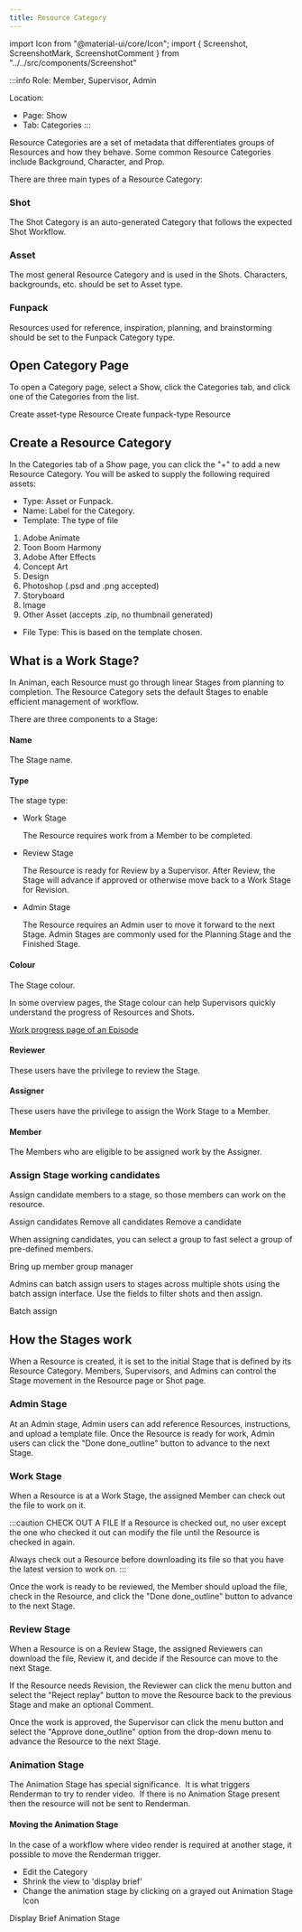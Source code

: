 ```yaml
---
title: Resource Category
---
```

import Icon from "@material-ui/core/Icon";
import { Screenshot, ScreenshotMark, ScreenshotComment } from "../../src/components/Screenshot"

:::info
Role: Member, Supervisor, Admin

Location: 
- Page: Show
- Tab: Categories
:::


Resource Categories are a set of metadata that differentiates groups of Resources and how they behave. Some common Resource Categories include Background, Character, and Prop.

There are three main types of a Resource Category:

### Shot

  The Shot Category is an auto-generated Category that follows the expected Shot Workflow.

### Asset

  The most general Resource Category and is used in the Shots. Characters, backgrounds, etc. should be set to Asset type.

### Funpack

  Resources used for reference, inspiration, planning, and brainstorming should be set to the Funpack Category type.



## Open Category Page
To open a Category page, select a Show, click the Categories tab, and click one of the Categories from the list.

<Screenshot image="/screenshot/resource_category_list.png">
  <ScreenshotMark x="96.3%" y="45%" width="5%" height="8%" textPosition="left">Create asset-type Resource</ScreenshotMark>
  <ScreenshotMark x="96.3%" y="82.2%" width="5%" height="8%" textPosition="left">Create funpack-type Resource</ScreenshotMark>
</Screenshot>

## Create a Resource Category
In the Categories tab of a Show page, you can click the "+" to add a new Resource Category. You will be asked to supply the following required assets:
- Type: Asset or Funpack.
- Name: Label for the Category.
- Template: The type of file
1. Adobe Animate
2. Toon Boom Harmony
3. Adobe After Effects
4. Concept Art
5. Design
6. Photoshop (.psd and .png accepted)
7. Storyboard
8. Image
9. Other Asset (accepts .zip, no thumbnail generated)
- File Type: This is based on the template chosen.


<Screenshot image="/screenshot/resource_category.png">
  
</Screenshot>


## What is a Work Stage?

In Animan, each Resource must go through linear Stages from planning to completion. The Resource Category sets the default Stages to enable efficient management of workflow.

There are three components to a Stage:

#### Name
The Stage name.

#### Type
The stage type:

- Work Stage
  
  The Resource requires work from a Member to be completed.

- Review Stage
  
  The Resource is ready for Review by a Supervisor. After Review, the Stage will advance if approved or otherwise move back to a Work Stage for Revision.

- Admin Stage

  The Resource requires an Admin user to move it forward to the next Stage. Admin Stages are commonly used for the Planning Stage and the Finished Stage.

#### Colour
The Stage colour.

In some overview pages, the Stage colour can help Supervisors quickly understand the progress of Resources and Shots.

<Screenshot image="/screenshot/episode_work_progress.png">
  <ScreenshotComment><a href="episode_progress">Work progress page of an Episode</a></ScreenshotComment>
</Screenshot>

#### Reviewer
These users have the privilege to review the Stage.

#### Assigner
These users have the privilege to assign the Work Stage to a Member.

#### Member
The Members who are eligible to be assigned work by the Assigner.

### Assign Stage working candidates

Assign candidate members to a stage, so those members can work on the resource.

<Screenshot image="/screenshot/resource_stage_manage_candidates.png">
  <ScreenshotMark x="71.5%" y="34%" width="4%" height="12%" textPosition="top-right">
  Assign candidates
  </ScreenshotMark>
  <ScreenshotMark x="67.4%" y="34%" width="4%" height="12%" textPosition="top-left">
  Remove all candidates
  </ScreenshotMark>
  <ScreenshotMark x="66.5%" y="68%" width="4%" height="12%" textPosition="right">
  Remove a candidate
  </ScreenshotMark>
</Screenshot>

When assigning candidates, you can select a group to fast select a group of pre-defined members.

<Screenshot image="/screenshot/resource_stage_assign_candidates.png">
  <ScreenshotMark x="40%" y="48%" width="6%" height="13%" textPosition="top-right">
  Bring up member group manager
  </ScreenshotMark>
</Screenshot>

Admins can batch assign users to stages across multiple shots using the batch assign interface.  Use the fields to filter shots and then assign.

<Screenshot image="/screenshot/resource_category_batch_assign.png">
  <ScreenshotMark x="92%" y="45%" width="6%" height="13%" textPosition="left">
  Batch assign
  </ScreenshotMark>
</Screenshot>

## How the Stages work

When a Resource is created, it is set to the initial Stage that is defined by its Resource Category. Members, Supervisors, and Admins can control the Stage movement in the Resource page or Shot page.

<Screenshot image="/screenshot/resource_stages_box.png">
</Screenshot>

### Admin Stage
At an Admin stage, Admin users can add reference Resources, instructions, and upload a template file. Once the Resource is ready for work, Admin users can click the "Done <Icon>done_outline</Icon>" button to advance to the next Stage.

### Work Stage
When a Resource is at a Work Stage, the assigned Member can check out the file to work on it.

:::caution CHECK OUT A FILE
If a Resource is checked out, no user except the one who checked it out can modify the file until the Resource is checked in again.

Always check out a Resource before downloading its file so that you have the latest version to work on.
:::

Once the work is ready to be reviewed, the Member should upload the file, check in the Resource, and click the "Done <Icon>done_outline</Icon>" button to advance to the next Stage.

### Review Stage
When a Resource is on a Review Stage, the assigned Reviewers can download the file, Review it, and decide if the Resource can move to the next Stage.

If the Resource needs Revision, the Reviewer can click the <Icon>menu</Icon> button and select the "Reject <Icon>replay</Icon>" button to move the Resource
back to the previous Stage and make an optional Comment.

Once the work is approved, the Supervisor can click the <Icon>menu</Icon> button and select the "Approve <Icon>done_outline</Icon>" option from the drop-down menu to advance the Resource to the next Stage.

<Screenshot image="/screenshot/resource_stages_box_actions.png">
</Screenshot>

### Animation Stage
The Animation Stage has special significance.  It is what triggers Renderman to try to render video.  If there is no Animation Stage present then the resource will not be sent to Renderman.

#### Moving the Animation Stage
In the case of a workflow where video render is required at another stage, it possible to move the Renderman trigger.

- Edit the Category
- Shrink the view to 'display brief' 
- Change the animation stage by clicking on a grayed out Animation Stage Icon

<Screenshot image="/screenshot/resource_category_display_brief.png">
  <ScreenshotMark x="6%" y="10%" width="6%" height="13%" textPosition="bottom-right">
  Display Brief
  </ScreenshotMark>
<ScreenshotMark x="71.5%" y="55%" width="6%" height="13%" textPosition="top-right">
  </ScreenshotMark>
<ScreenshotMark x="71.5%" y="90%" width="6%" height="13%" textPosition="top-right">
  Animation Stage
  </ScreenshotMark>
</Screenshot>